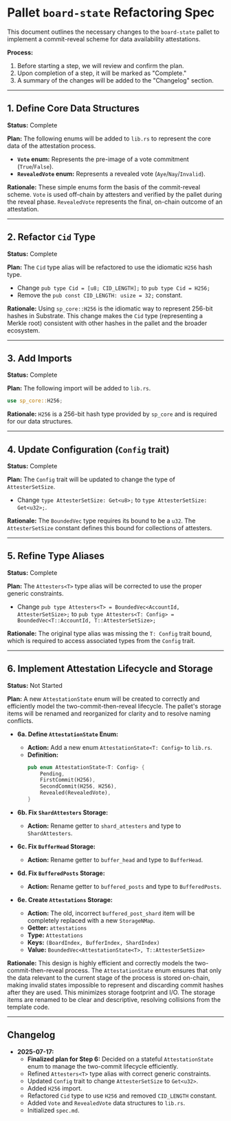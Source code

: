 # Pallet `board-state` Refactoring Spec

This document outlines the necessary changes to the `board-state` pallet to implement a commit-reveal scheme for data availability attestations.

**Process:**
1.  Before starting a step, we will review and confirm the plan.
2.  Upon completion of a step, it will be marked as "Complete."
3.  A summary of the changes will be added to the "Changelog" section.

---

## 1. Define Core Data Structures

**Status:** Complete

**Plan:**
The following enums will be added to `lib.rs` to represent the core data of the attestation process.

-   **`Vote` enum:** Represents the pre-image of a vote commitment (`True`/`False`).
-   **`RevealedVote` enum:** Represents a revealed vote (`Aye`/`Nay`/`Invalid`).

**Rationale:**
These simple enums form the basis of the commit-reveal scheme. `Vote` is used off-chain by attesters and verified by the pallet during the reveal phase. `RevealedVote` represents the final, on-chain outcome of an attestation.

---

## 2. Refactor `Cid` Type

**Status:** Complete

**Plan:**
The `Cid` type alias will be refactored to use the idiomatic `H256` hash type.

-   Change `pub type Cid = [u8; CID_LENGTH];` to `pub type Cid = H256;`
-   Remove the `pub const CID_LENGTH: usize = 32;` constant.

**Rationale:**
Using `sp_core::H256` is the idiomatic way to represent 256-bit hashes in Substrate. This change makes the `Cid` type (representing a Merkle root) consistent with other hashes in the pallet and the broader ecosystem.

---

## 3. Add Imports

**Status:** Complete

**Plan:**
The following import will be added to `lib.rs`.

```rust
use sp_core::H256;
```

**Rationale:**
`H256` is a 256-bit hash type provided by `sp_core` and is required for our data structures.

---

## 4. Update Configuration (`Config` trait)

**Status:** Complete

**Plan:**
The `Config` trait will be updated to change the type of `AttesterSetSize`.

-   Change `type AttesterSetSize: Get<u8>;` to `type AttesterSetSize: Get<u32>;`.

**Rationale:**
The `BoundedVec` type requires its bound to be a `u32`. The `AttesterSetSize` constant defines this bound for collections of attesters.

---

## 5. Refine Type Aliases

**Status:** Complete

**Plan:**
The `Attesters<T>` type alias will be corrected to use the proper generic constraints.

-   Change `pub type Attesters<T> = BoundedVec<AccountId, AttesterSetSize>;` to `pub type Attesters<T: Config> = BoundedVec<T::AccountId, T::AttesterSetSize>;`

**Rationale:**
The original type alias was missing the `T: Config` trait bound, which is required to access associated types from the `Config` trait.

---

## 6. Implement Attestation Lifecycle and Storage

**Status:** Not Started

**Plan:**
A new `AttestationState` enum will be created to correctly and efficiently model the two-commit-then-reveal lifecycle. The pallet's storage items will be renamed and reorganized for clarity and to resolve naming conflicts.

*   **6a. Define `AttestationState` Enum:**
    *   **Action:** Add a new enum `AttestationState<T: Config>` to `lib.rs`.
    *   **Definition:**
        ```rust
        pub enum AttestationState<T: Config> {
            Pending,
            FirstCommit(H256),
            SecondCommit(H256, H256),
            Revealed(RevealedVote),
        }
        ```

*   **6b. Fix `ShardAttesters` Storage:**
    *   **Action:** Rename getter to `shard_attesters` and type to `ShardAttesters`.

*   **6c. Fix `BufferHead` Storage:**
    *   **Action:** Rename getter to `buffer_head` and type to `BufferHead`.

*   **6d. Fix `BufferedPosts` Storage:**
    *   **Action:** Rename getter to `buffered_posts` and type to `BufferedPosts`.

*   **6e. Create `Attestations` Storage:**
    *   **Action:** The old, incorrect `buffered_post_shard` item will be completely replaced with a new `StorageNMap`.
    *   **Getter:** `attestations`
    *   **Type:** `Attestations`
    *   **Keys:** `(BoardIndex, BufferIndex, ShardIndex)`
    *   **Value:** `BoundedVec<AttestationState<T>, T::AttesterSetSize>`

**Rationale:**
This design is highly efficient and correctly models the two-commit-then-reveal process. The `AttestationState` enum ensures that only the data relevant to the current stage of the process is stored on-chain, making invalid states impossible to represent and discarding commit hashes after they are used. This minimizes storage footprint and I/O. The storage items are renamed to be clear and descriptive, resolving collisions from the template code.

---

## Changelog

*   **2025-07-17:**
    *   **Finalized plan for Step 6:** Decided on a stateful `AttestationState` enum to manage the two-commit lifecycle efficiently.
    *   Refined `Attesters<T>` type alias with correct generic constraints.
    *   Updated `Config` trait to change `AttesterSetSize` to `Get<u32>`.
    *   Added `H256` import.
    *   Refactored `Cid` type to use `H256` and removed `CID_LENGTH` constant.
    *   Added `Vote` and `RevealedVote` data structures to `lib.rs`.
    *   Initialized `spec.md`.